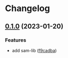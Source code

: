 # Changelog

## [0.1.0](https://github.com/flovogt/test-lib-rp/compare/sam-lib-v0.0.1...sam-lib-v0.1.0) (2023-01-20)


### Features

* add sam-lib ([f9cadba](https://github.com/flovogt/test-lib-rp/commit/f9cadbafcf836ad11b32b8e67a9dac71f04f9df7))
